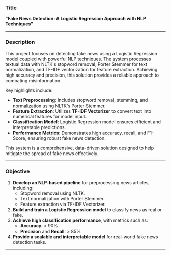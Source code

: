 ### **Title**  
**"Fake News Detection: A Logistic Regression Approach with NLP Techniques"**

---

### **Description**  
This project focuses on detecting fake news using a Logistic Regression model coupled with powerful NLP techniques. The system processes textual data with NLTK's stopword removal, Porter Stemmer for text normalization, and TF-IDF vectorization for feature extraction. Achieving high accuracy and precision, this solution provides a reliable approach to combating misinformation.  

Key highlights include:  
- **Text Preprocessing**: Includes stopword removal, stemming, and normalization using NLTK's Porter Stemmer.  
- **Feature Extraction**: Utilizes **TF-IDF Vectorizer** to convert text into numerical features for model input.  
- **Classification Model**: Logistic Regression model ensures efficient and interpretable predictions.  
- **Performance Metrics**: Demonstrates high accuracy, recall, and F1-Score, ensuring robust fake news detection.  

This system is a comprehensive, data-driven solution designed to help mitigate the spread of fake news effectively.

---

### **Objective**  
1. **Develop an NLP-based pipeline** for preprocessing news articles, including:  
   - Stopword removal using NLTK.  
   - Text normalization with Porter Stemmer.  
   - Feature extraction via TF-IDF Vectorizer.  
2. **Build and train a Logistic Regression model** to classify news as real or fake.  
3. **Achieve high classification performance**, with metrics such as:  
   - **Accuracy**: > 90%  
   - **Precision** and **Recall**: > 85%  
4. **Provide a scalable and interpretable model** for real-world fake news detection tasks.  

---
